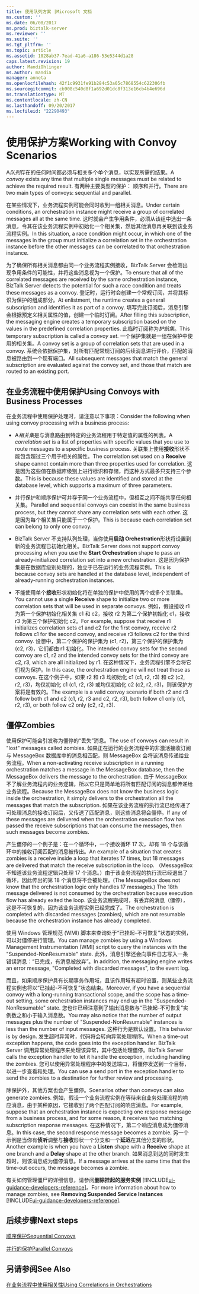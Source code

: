 ```yaml
---
title: 使用队列方案 |Microsoft 文档
ms.custom: ''
ms.date: 06/08/2017
ms.prod: biztalk-server
ms.reviewer: ''
ms.suite: ''
ms.tgt_pltfrm: ''
ms.topic: article
ms.assetid: 1028ab37-7ead-41a6-a186-53e5344d1a28
caps.latest.revision: 19
author: MandiOhlinger
ms.author: mandia
manager: anneta
ms.openlocfilehash: 42f1c9931fe91b284c53a05c7868554c622306fb
ms.sourcegitcommit: cb908c540d8f1a692d01dc8f313e16cb4b4e696d
ms.translationtype: MT
ms.contentlocale: zh-CN
ms.lasthandoff: 09/20/2017
ms.locfileid: "22290493"
---
```

# <a name="working-with-convoy-scenarios"></a><span data-ttu-id="7b798-102">使用保护方案</span><span class="sxs-lookup"><span data-stu-id="7b798-102">Working with Convoy Scenarios</span></span>
<span data-ttu-id="7b798-103">A*队列*存在的任何时间都必须与相关多个单个消息，以实现所需的结果。</span><span class="sxs-lookup"><span data-stu-id="7b798-103">A *convoy* exists any time that multiple single messages must be related to achieve the required result.</span></span> <span data-ttu-id="7b798-104">有两种主要类型的保护： 顺序和并行。</span><span class="sxs-lookup"><span data-stu-id="7b798-104">There are two main types of convoys: sequential and parallel.</span></span>  
  
 <span data-ttu-id="7b798-105">在某些情况下，业务流程实例可能会同时收到一组相关消息。</span><span class="sxs-lookup"><span data-stu-id="7b798-105">Under certain conditions, an orchestration instance might receive a group of correlated messages all at the same time.</span></span> <span data-ttu-id="7b798-106">这时就会产生争用条件，必须从该组中选出一条消息，令其在该业务流程实例中初始化一个相关集，然后其他消息再关联到该业务流程实例。</span><span class="sxs-lookup"><span data-stu-id="7b798-106">In this situation, a race condition might occur, in which one of the messages in the group must initialize a correlation set in the orchestration instance before the other messages can be correlated to that orchestration instance.</span></span>  
  
 <span data-ttu-id="7b798-107">为了确保所有相关消息都由同一个业务流程实例接收，BizTalk Server 会检测出现争用条件的可能性，并将这些消息视为一个保护。</span><span class="sxs-lookup"><span data-stu-id="7b798-107">To ensure that all of the correlated messages are received by the same orchestration instance, BizTalk Server detects the potential for such a race condition and treats these messages as a convoy.</span></span> <span data-ttu-id="7b798-108">登记时，运行时会创建一个常规订阅，并将其标识为保护的组成部分。</span><span class="sxs-lookup"><span data-stu-id="7b798-108">At enlistment, the runtime creates a general subscription and identifies it as part of a convoy.</span></span> <span data-ttu-id="7b798-109">填写完此订阅后，消息引擎会根据预定义相关属性的值，创建一个临时订阅。</span><span class="sxs-lookup"><span data-stu-id="7b798-109">After filling this subscription, the messaging engine creates a temporary subscription based on the values in the predefined correlation properties.</span></span> <span data-ttu-id="7b798-110">此临时订阅称为*护航集*。</span><span class="sxs-lookup"><span data-stu-id="7b798-110">This temporary subscription is called a *convoy set*.</span></span> <span data-ttu-id="7b798-111">一个保护集就是一组在保护中使用的相关集。</span><span class="sxs-lookup"><span data-stu-id="7b798-111">A convoy set is a group of correlation sets that are used in a convoy.</span></span> <span data-ttu-id="7b798-112">系统会依据保护集，对所有匹配常规订阅的后续消息进行评价，匹配的消息被路由到一个现有端口。</span><span class="sxs-lookup"><span data-stu-id="7b798-112">All subsequent messages that match the general subscription are evaluated against the convoy set, and those that match are routed to an existing port.</span></span>  
  
## <a name="using-convoys-with-business-processes"></a><span data-ttu-id="7b798-113">在业务流程中使用保护</span><span class="sxs-lookup"><span data-stu-id="7b798-113">Using Convoys with Business Processes</span></span>  
 <span data-ttu-id="7b798-114">在业务流程中使用保护处理时，请注意以下事项：</span><span class="sxs-lookup"><span data-stu-id="7b798-114">Consider the following when using convoy processing with a business process:</span></span>  
  
-   <span data-ttu-id="7b798-115">A*相关集*是与消息路由到特定的业务流程用于特定值的属性的列表。</span><span class="sxs-lookup"><span data-stu-id="7b798-115">A *correlation set* is a list of properties with specific values that you use to route messages to a specific business process.</span></span> <span data-ttu-id="7b798-116">关联集上使用**接收**形状不能包含超过三个用于相关的属性。</span><span class="sxs-lookup"><span data-stu-id="7b798-116">The correlation set used on a **Receive** shape cannot contain more than three properties used for correlation.</span></span> <span data-ttu-id="7b798-117">这是因为这些值在数据库级别上进行标识和存储，而这种方式最多只支持三个参数。</span><span class="sxs-lookup"><span data-stu-id="7b798-117">This is because these values are identified and stored at the database level, which supports a maximum of three parameters.</span></span>  
  
-   <span data-ttu-id="7b798-118">并行保护和顺序保护可并存于同一个业务流程中，但相互之间不能共享任何相关集。</span><span class="sxs-lookup"><span data-stu-id="7b798-118">Parallel and sequential convoys can coexist in the same business process, but they cannot share any correlation sets with each other.</span></span> <span data-ttu-id="7b798-119">这是因为每个相关集只能属于一个保护。</span><span class="sxs-lookup"><span data-stu-id="7b798-119">This is because each correlation set can belong to only one convoy.</span></span>  
  
-   <span data-ttu-id="7b798-120">BizTalk Server 不支持队列处理，当你使用**启动 Orchestration**形状将设置到新的业务流程已初始化相关。</span><span class="sxs-lookup"><span data-stu-id="7b798-120">BizTalk Server does not support convoy processing when you use the **Start Orchestration** shape to pass an already-initialized correlation set into a new orchestration.</span></span> <span data-ttu-id="7b798-121">这是因为保护集是在数据库级别处理的，独立于已在运行的业务流程实例。</span><span class="sxs-lookup"><span data-stu-id="7b798-121">This is because convoy sets are handled at the database level, independent of already-running orchestration instances.</span></span>  
  
-   <span data-ttu-id="7b798-122">不能使用单个**接收**形状初始化将在单独的保护中使用的两个或多个关联集。</span><span class="sxs-lookup"><span data-stu-id="7b798-122">You cannot use a single **Receive** shape to initialize two or more correlation sets that will be used in separate convoys.</span></span> <span data-ttu-id="7b798-123">例如，假设接收 r1 为第一个保护初始化相关集 c1 和 c2，接收 r2 为第二个保护初始化 c1，接收 r3 为第三个保护初始化 c2。</span><span class="sxs-lookup"><span data-stu-id="7b798-123">For example, suppose that receive r1 initializes correlation sets c1 and c2 for the first convoy, receive r2 follows c1 for the second convoy, and receive r3 follows c2 for the third convoy.</span></span> <span data-ttu-id="7b798-124">设想中，第二个保护的保护集为 (c1, r2)，第三个保护的保护集为 (c2, r3)，它们都由 r1 初始化。</span><span class="sxs-lookup"><span data-stu-id="7b798-124">The intended convoy sets for the second convoy are c1, r2 and the intended convoy sets for the third convoy are c2, r3, which are all initialized by r1.</span></span> <span data-ttu-id="7b798-125">在这种情况下，业务流程引擎不会将它们视为保护。</span><span class="sxs-lookup"><span data-stu-id="7b798-125">In this case, the orchestration engine will not treat these as convoys.</span></span> <span data-ttu-id="7b798-126">在这个例子中，如果 r2 和 r3 均初始化 c1 (c1, r2, r3) 和 c2 (c2, r2, r3)，均仅初始化 c1 (c1, r2, r3) 或均仅初始化 c2 (c2, r2, r3)，则该保护方案将是有效的。</span><span class="sxs-lookup"><span data-stu-id="7b798-126">The example is a valid convoy scenario if both r2 and r3 follow both c1 and c2 (c1, r2, r3 and c2, r2, r3), both follow c1 only (c1, r2, r3), or both follow c2 only (c2, r2, r3).</span></span>  
  
## <a name="zombies"></a><span data-ttu-id="7b798-127">僵停</span><span class="sxs-lookup"><span data-stu-id="7b798-127">Zombies</span></span>  
 <span data-ttu-id="7b798-128">使用保护可能会引发称为僵停的“丢失”消息。</span><span class="sxs-lookup"><span data-stu-id="7b798-128">The use of convoys can result in "lost" messages called zombies.</span></span> <span data-ttu-id="7b798-129">如果正在运行的业务流程中的非激活接收订阅与 MessageBox 数据库中的消息相匹配，则 MessageBox 会将该消息传递给业务流程。</span><span class="sxs-lookup"><span data-stu-id="7b798-129">When a non-activating receive subscription in a running orchestration matches a message in the MessageBox database, then the MessageBox delivers the message to the orchestration.</span></span> <span data-ttu-id="7b798-130">由于 MessageBox 不了解业务流程内的业务逻辑，所以它只是简单地将所有匹配订阅的消息都传递给业务流程。</span><span class="sxs-lookup"><span data-stu-id="7b798-130">Because the MessageBox does not know the business logic inside the orchestration, it simply delivers to the orchestration all the messages that match the subscription.</span></span> <span data-ttu-id="7b798-131">如果在该业务流程的执行流已经传递了可处理消息的接收订阅后，又传送了匹配消息，则这些消息将会僵停。</span><span class="sxs-lookup"><span data-stu-id="7b798-131">If any of these messages are delivered when the orchestration execution flow has passed the receive subscriptions that can consume the messages, then such messages become zombies.</span></span>  
  
 <span data-ttu-id="7b798-132">产生僵停的一个例子是：在一个循环中，一个接收循环 17 次，却有 18 个与该循环中的接收订阅匹配的消息被传出。</span><span class="sxs-lookup"><span data-stu-id="7b798-132">An example of a situation that creates zombies is a receive inside a loop that iterates 17 times, but 18 messages are delivered that match the receive subscription in the loop.</span></span> <span data-ttu-id="7b798-133">（MessageBox 不知道该业务流程逻辑只处理 17 个消息。）由于该业务流程的执行流已经退出了循环，因此传出的第 18 个消息将不会被处理。</span><span class="sxs-lookup"><span data-stu-id="7b798-133">(The MessageBox does not know that the orchestration logic only handles 17 messages.) The 18th message delivered is not consumed by the orchestration because execution flow has already exited the loop.</span></span> <span data-ttu-id="7b798-134">该业务流程完成时，有丢弃的消息（僵停），这是不可恢复的，因为该业务流程实例已经完成了。</span><span class="sxs-lookup"><span data-stu-id="7b798-134">The orchestration is completed with discarded messages (zombies), which are not resumable because the orchestration instance has already completed.</span></span>  
  
 <span data-ttu-id="7b798-135">使用 Windows 管理规范 (WMI) 脚本来查询处于“已挂起-不可恢复”状态的实例，可以对僵停进行管理。</span><span class="sxs-lookup"><span data-stu-id="7b798-135">You can manage zombies by using a Windows Management Instrumentation (WMI) script to query the instances with the "Suspended-NonResumable" state.</span></span> <span data-ttu-id="7b798-136">此外，消息引擎还会向事件日志写入一条错误消息：“已完成，有消息被放弃”。</span><span class="sxs-lookup"><span data-stu-id="7b798-136">In addition, the messaging engine writes an error message, "Completed with discarded messages", to the event log.</span></span>  
  
 <span data-ttu-id="7b798-137">而且，如果顺序保护具有长期事务作用域，且该作用域有超时设置，则某些业务流程实例也将以“已挂起-不可恢复”状态结束。</span><span class="sxs-lookup"><span data-stu-id="7b798-137">Moreover, if you have a sequential convoy with a long-running transactional scope, and the scope has a time-out setting, some orchestration instances may end up in the "Suspended-NonResumable" state.</span></span> <span data-ttu-id="7b798-138">您也许已经注意到了输出消息数与“已挂起-不可恢复”实例数之和小于输入消息数。</span><span class="sxs-lookup"><span data-stu-id="7b798-138">You may also notice that the number of output messages plus the number of "Suspended-NonResumable" instances is less than the number of input messages.</span></span> <span data-ttu-id="7b798-139">这种行为是默认设置。</span><span class="sxs-lookup"><span data-stu-id="7b798-139">This behavior is by design.</span></span> <span data-ttu-id="7b798-140">发生超时异常时，代码将会转向异常处理程序。</span><span class="sxs-lookup"><span data-stu-id="7b798-140">When a time-out exception happens, the code goes into the exception handler.</span></span> <span data-ttu-id="7b798-141">BizTalk Server 调用异常处理程序来处理该异常，其中包括处理僵停。</span><span class="sxs-lookup"><span data-stu-id="7b798-141">BizTalk Server calls the exception handler to let it handle the exception, including handling the zombies.</span></span> <span data-ttu-id="7b798-142">您可以使用异常处理程序中的发送端口，将僵停发送到一个目标，以进一步查看和处理。</span><span class="sxs-lookup"><span data-stu-id="7b798-142">You can use a send port in the exception handler to send the zombies to a destination for further review and processing.</span></span>  
  
 <span data-ttu-id="7b798-143">除保护外，其他方案也会产生僵停。</span><span class="sxs-lookup"><span data-stu-id="7b798-143">Scenarios other than convoys can also generate zombies.</span></span> <span data-ttu-id="7b798-144">例如，假设一个业务流程实例在等待来自业务处理流程的响应消息，由于某种原因，它接收到了两个匹配订阅的响应消息。</span><span class="sxs-lookup"><span data-stu-id="7b798-144">For example, suppose that an orchestration instance is expecting one response message from a business process, and for some reason, it receives two matching subscription response messages.</span></span> <span data-ttu-id="7b798-145">在这种情况下，第二个响应消息成为僵停消息。</span><span class="sxs-lookup"><span data-stu-id="7b798-145">In this case, the second response message becomes a zombie.</span></span> <span data-ttu-id="7b798-146">另一个示例是当你有**侦听**调整与**接收**形状一个分支和一个**延迟**在其他分支的形状。</span><span class="sxs-lookup"><span data-stu-id="7b798-146">Another example is when you have a **Listen** shape with a **Receive** shape at one branch and a **Delay** shape at the other branch.</span></span> <span data-ttu-id="7b798-147">如果消息到达的同时发生超时，则该消息成为僵停消息。</span><span class="sxs-lookup"><span data-stu-id="7b798-147">If a message arrives at the same time that the time-out occurs, the message becomes a zombie.</span></span>  
  
 <span data-ttu-id="7b798-148">有关如何管理僵尸的详细信息，请参阅**删除挂起的服务实例** [!INCLUDE[ui-guidance-developers-reference](../includes/ui-guidance-developers-reference.md)]。</span><span class="sxs-lookup"><span data-stu-id="7b798-148">For more information about how to manage zombies, see **Removing Suspended Service Instances** [!INCLUDE[ui-guidance-developers-reference](../includes/ui-guidance-developers-reference.md)].</span></span>
  
## <a name="next-steps"></a><span data-ttu-id="7b798-149">后续步骤</span><span class="sxs-lookup"><span data-stu-id="7b798-149">Next steps</span></span>
 [<span data-ttu-id="7b798-150">顺序保护</span><span class="sxs-lookup"><span data-stu-id="7b798-150">Sequential Convoys</span></span>](../core/sequential-convoys.md)  
  
 [<span data-ttu-id="7b798-151">并行的保护</span><span class="sxs-lookup"><span data-stu-id="7b798-151">Parallel Convoys</span></span>](../core/parallel-convoys.md)  
  
## <a name="see-also"></a><span data-ttu-id="7b798-152">另请参阅</span><span class="sxs-lookup"><span data-stu-id="7b798-152">See Also</span></span>  
 [<span data-ttu-id="7b798-153">在业务流程中使用相关性</span><span class="sxs-lookup"><span data-stu-id="7b798-153">Using Correlations in Orchestrations</span></span>](../core/using-correlations-in-orchestrations.md)